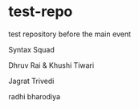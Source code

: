 
# test-repo
test repository before the main event 

Syntax Squad



Dhruv Rai & Khushi Tiwari


Jagrat Trivedi


radhi bharodiya

